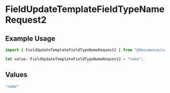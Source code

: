 # FieldUpdateTemplateFieldTypeNameRequest2

## Example Usage

```typescript
import { FieldUpdateTemplateFieldTypeNameRequest2 } from "@documenso/sdk-typescript/models/operations";

let value: FieldUpdateTemplateFieldTypeNameRequest2 = "name";
```

## Values

```typescript
"name"
```